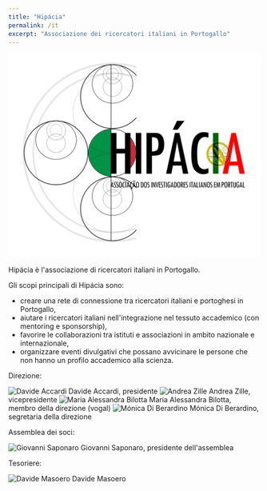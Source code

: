 ```yaml
---
title: "Hipácia"
permalink: /it
excerpt: "Associazione dei ricercatori italiani in Portogallo"
---
```


<img src="../../assets/images/hipacia.png" alt="Hipácia Logo" width="640"/>

Hipácia è l'associazione di ricercatori italiani in Portogallo.

Gli scopi principali di Hipácia sono:
* creare una rete di connessione tra ricercatori italiani e portoghesi in Portogallo,
* aiutare i ricercatori italiani nell'integrazione nel tessuto accademico (con mentoring e sponsorship),
* favorire le collaborazioni tra istituti e associazioni in ambito nazionale e internazionale,
* organizzare eventi divulgativi che possano avvicinare le persone che non hanno un profilo accademico alla scienza.

Direzione:

<img src="http://neuro.fchampalimaud.org/media/cache/93/9d/939d49e62bc9552818e50ae2e2df6ec9.jpg" alt="Davide Accardi" width="80"/>
Davide Accardi, presidente

<img src="https://0.academia-photos.com/1886010/866708/1081453/s200_andrea.zille.jpg" alt="Andrea Zille" width="80"/>
Andrea Zille, vicepresidente

<img src="http://iem.fcsh.unl.pt/imagens/images/INV_mariaalessandrabiottal.jpg" alt="Maria Alessandra Bilotta" width="80"/>
Maria Alessandra Bilotta, membro della direzione (vogal)

<img src="http://img.comunidades.net/con/congressoenergias/enga_santino.jpg" alt="Mónica Di Berardino" width="80"/>
Mónica Di Berardino, segretaria della direzione

Assemblea dei soci:

<img src="http://users.isr.ist.utl.pt/~gsaponaro/giosmall.jpg" alt="Giovanni Saponaro" width="80"/>
Giovanni Saponaro, presidente dell'assemblea

Tesoriere:

<img src="http://gfm.cii.fc.ul.pt/people/dmasoero/portal_factory/Document/Vienna" alt="Davide Masoero" width="80"/>
Davide Masoero
